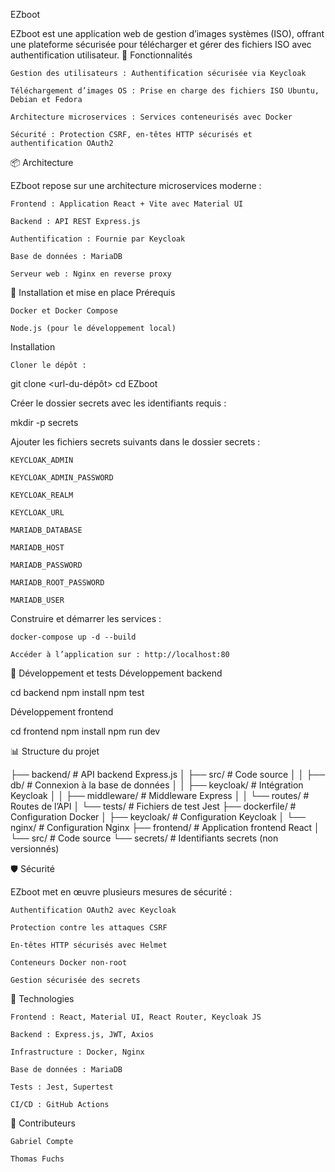 EZboot

EZboot est une application web de gestion d’images systèmes (ISO), offrant une plateforme sécurisée pour télécharger et gérer des fichiers ISO avec authentification utilisateur.
🚀 Fonctionnalités

    Gestion des utilisateurs : Authentification sécurisée via Keycloak

    Téléchargement d’images OS : Prise en charge des fichiers ISO Ubuntu, Debian et Fedora

    Architecture microservices : Services conteneurisés avec Docker

    Sécurité : Protection CSRF, en-têtes HTTP sécurisés et authentification OAuth2

📦 Architecture

EZboot repose sur une architecture microservices moderne :

    Frontend : Application React + Vite avec Material UI

    Backend : API REST Express.js

    Authentification : Fournie par Keycloak

    Base de données : MariaDB

    Serveur web : Nginx en reverse proxy

🔧 Installation et mise en place
Prérequis

    Docker et Docker Compose

    Node.js (pour le développement local)

Installation

    Cloner le dépôt :

git clone <url-du-dépôt>
cd EZboot

Créer le dossier secrets avec les identifiants requis :

mkdir -p secrets

Ajouter les fichiers secrets suivants dans le dossier secrets :

    KEYCLOAK_ADMIN

    KEYCLOAK_ADMIN_PASSWORD

    KEYCLOAK_REALM

    KEYCLOAK_URL

    MARIADB_DATABASE

    MARIADB_HOST

    MARIADB_PASSWORD

    MARIADB_ROOT_PASSWORD

    MARIADB_USER

Construire et démarrer les services :

    docker-compose up -d --build

    Accéder à l’application sur : http://localhost:80

🧪 Développement et tests
Développement backend

cd backend
npm install
npm test

Développement frontend

cd frontend
npm install
npm run dev

📊 Structure du projet

├── backend/              # API backend Express.js
│   ├── src/              # Code source
│   │   ├── db/           # Connexion à la base de données
│   │   ├── keycloak/     # Intégration Keycloak
│   │   ├── middleware/   # Middleware Express
│   │   └── routes/       # Routes de l’API
│   └── tests/            # Fichiers de test Jest
├── dockerfile/           # Configuration Docker
│   ├── keycloak/         # Configuration Keycloak
│   └── nginx/            # Configuration Nginx
├── frontend/             # Application frontend React
│   └── src/              # Code source
└── secrets/              # Identifiants secrets (non versionnés)

🛡️ Sécurité

EZboot met en œuvre plusieurs mesures de sécurité :

    Authentification OAuth2 avec Keycloak

    Protection contre les attaques CSRF

    En-têtes HTTP sécurisés avec Helmet

    Conteneurs Docker non-root

    Gestion sécurisée des secrets

🧰 Technologies

    Frontend : React, Material UI, React Router, Keycloak JS

    Backend : Express.js, JWT, Axios

    Infrastructure : Docker, Nginx

    Base de données : MariaDB

    Tests : Jest, Supertest

    CI/CD : GitHub Actions

👥 Contributeurs

    Gabriel Compte

    Thomas Fuchs

